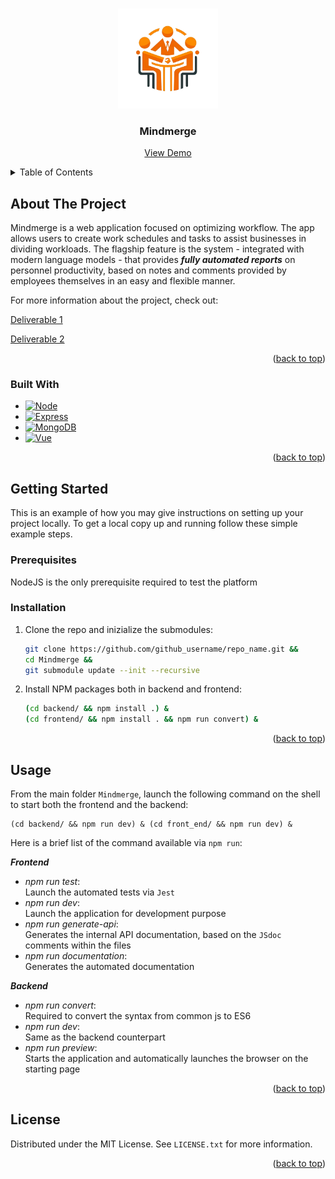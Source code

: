 <a name="readme-top"></a>


<!-- PROJECT LOGO -->
<br />
<div align="center">
  <a href="https://github.com/lucaSartore/MindMerge">
    <img src="images/readme.png" alt="Logo" width="160" height="160">
  </a>

<h3 align="center">Mindmerge</h3>

  <p align="center">
    <a href="https://github.com/github_username/repo_name">View Demo</a>
  </p>
</div>


<!-- TABLE OF CONTENTS -->
<details>
  <summary>Table of Contents</summary>
  <ol>
    <li>
      <a href="#about-the-project">About The Project</a>
      <ul>
        <li><a href="#built-with">Built With</a></li>
      </ul>
    </li>
    <li>
      <a href="#getting-started">Getting Started</a>
      <ul>
        <li><a href="#installation">Installation</a></li>
      </ul>
    </li>
    <li><a href="#usage">Usage</a></li>
    <li><a href="#license">License</a></li>
  </ol>
</details>


<!-- ABOUT THE PROJECT -->
## About The Project

Mindmerge is a web application focused on optimizing workflow. 
The app allows users to create work schedules and tasks to assist businesses in dividing workloads. 
The flagship feature is the system - integrated with modern language models - that provides ***fully automated reports*** on personnel productivity, based on notes and comments provided by employees themselves in an easy and flexible manner.

For more information about the project, check out:

[Deliverable 1](https://github.com/lucaSartore/MindMerge/blob/main/deliverable_1/Deliverable_1.pdf)

[Deliverable 2](https://github.com/lucaSartore/MindMerge/blob/main/deliverable_2/Deliverable2.pdf)


<p align="right">(<a href="#readme-top">back to top</a>)</p>



### Built With

* [![Node][Node.js]][Node-url]
* [![Express][Express.js]][Express-url]
* [![MongoDB][MongoDB]][MongoDB-url]
* [![Vue][Vue.js]][Vue-url]

<p align="right">(<a href="#readme-top">back to top</a>)</p>



<!-- GETTING STARTED -->
## Getting Started

This is an example of how you may give instructions on setting up your project locally.
To get a local copy up and running follow these simple example steps.

### Prerequisites

NodeJS is the only prerequisite required to test the platform


### Installation


1. Clone the repo and inizialize the submodules:
    ```sh
    git clone https://github.com/github_username/repo_name.git &&
    cd Mindmerge &&
    git submodule update --init --recursive
    ```

2. Install NPM packages both in backend and frontend:
    ```sh
    (cd backend/ && npm install .) &
    (cd frontend/ && npm install . && npm run convert) &
    ```

<p align="right">(<a href="#readme-top">back to top</a>)</p>


<!-- USAGE EXAMPLES -->
## Usage
From the main folder ```Mindmerge```, launch the following command on the shell to start both the frontend and the backend:
``` shell
(cd backend/ && npm run dev) & (cd front_end/ && npm run dev) &
```

Here is a brief list of the command available via ```npm run```:

***Frontend***
- *npm run test*:  
    Launch the automated tests via `Jest`
- *npm run dev*:  
    Launch the application for development purpose
- *npm run generate-api*:  
    Generates the internal API documentation, based on the `JSdoc` comments within the files
- *npm run documentation*:  
    Generates the automated documentation

***Backend***
- *npm run convert*:  
    Required to convert the syntax from common js to ES6
- *npm run dev*:  
    Same as the backend counterpart
- *npm run preview*:  
    Starts the application and automatically launches the browser on the starting page


<p align="right">(<a href="#readme-top">back to top</a>)</p>


<!-- ROADMAP -->


<!-- CONTRIBUTING -->


<!-- LICENSE -->
## License

Distributed under the MIT License. See `LICENSE.txt` for more information.

<p align="right">(<a href="#readme-top">back to top</a>)</p>


<!-- CONTACT -->


<!-- MARKDOWN LINKS & IMAGES -->
<!-- https://www.markdownguide.org/basic-syntax/#reference-style-links -->
[Node.js]: https://img.shields.io/badge/Node.js-6DA55F?logo=node.js&logoColor=white
[Node-url]: https://nodejs.org/en
[Express.js]: https://img.shields.io/badge/Express.js-%23404d59.svg?style=for-the-badge&logo=express&logoColor=%2361DAFB
[Express-url]: https://expressjs.com/
[MongoDB]: https://img.shields.io/badge/MongoDB-%234ea94b.svg?style=for-the-badge&logo=mongodb&logoColor=white
[MongoDB-url]: https://www.mongodb.com/
[Vue.js]: https://img.shields.io/badge/Vue.js-35495E?style=for-the-badge&logo=vuedotjs&logoColor=4FC08D
[Vue-url]: https://vuejs.org/

